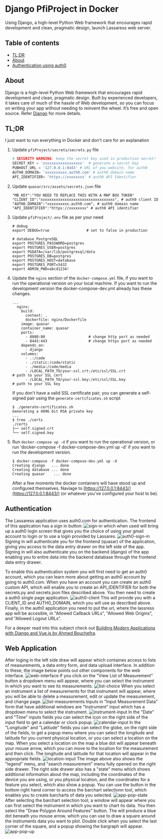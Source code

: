 # Django PfiProject in Docker

Using Django, a high-level Python Web framework that encourages rapid development and clean, pragmatic design, launch Lassaress web server.

## Table of contents

 - [TL;DR](#tldr)
 - [About](#about)
 - [Authentication using auth0](#auth)

## <a name="about"></a>About
Django is a high-level Python Web framework that encourages rapid development and clean, pragmatic design. Built by experienced developers, it takes care of much of the hassle of Web development, so you can focus on writing your app without needing to reinvent the wheel. It’s free and open source. Refer [Django](https://www.djangoproject.com/) for more details.

## <a name="tldr"></a>TL;DR
 I just want to run everything in Docker and don't care for an explanation

 1. Update `pfiProject/secrets/secrets.py` file 

     ```python
     # SECURITY WARNING: keep the secret key used in production secret!
     SECRET_KEY = 'xxxxxxxxxxxxxxxxxx'  # generate a secret key
     PUBHOST_URL = '127.0.0.1:8443' # URL of you website, for auth0
     AUTH0_DOMAIN= 'xxxxxxxxxx.auth0.com' # auth0 domain name
     API_IDENTIFIER= 'https://xxxxxxxx' # auth0 API Identifier
     ```
 1. Update `quasar/src/assets/secrets.json` file

     ```quasar
     "MB_KEY":"YOU NEED TO REPLACE THIS WITH A MAP BOX TOKEN"
     "CLIENT_ID":"xxxxxxxxxxxxxxxxxxxxxxxxxxxxxxxxxx", # auth0 client ID
     "AUTH0_DOMAIN":"xxxxxxxxxx.auth0.com", # auth0 domain name
     "API_IDENTIFIER":"https://xxxxxxxx" # auth0 API identifier
    ```
 3. Update `pfiProject/.env` file as per your need 

     ```
     # debug
     export DEBUG=true                 # set to false in production

     # database PostgreSQL
     export POSTGRES_PASSWORD=postgres
     export POSTGRES_USER=postgres
     export PGDATA=/var/lib/postgresql/data
     export POSTGRES_DB=postgres
     export POSTGRES_HOST=database
     export POSTGRES_PORT=5432
     export ADMIN_PWD=abcd1234!
     ```
 4. Update the `nginx` section of the `docker-compose.yml` file, if you want to run the operational version on your local machine. If you want to run the development version the docker-compose-dev.yml already has these changes.

     ```
     ...
       nginx:
         build:
           context: .
           dockerfile: nginx/Dockerfile
         image: quasar 
         container_name: quasar 
         ports:
           - 8080:80                    # change http port as needed
           - 8443:443                   # change https port as needed
         depends_on:
           - django
         volumes:
           - .:/code
           - ./static:/code/static
           - ./media:/code/media
           - /LOCAL_PATH_TO/your-ssl.crt:/etc/ssl/SSL.crt               # path to your SSL cert
           - /LOCAL_PATH_TO/your-ssl.key:/etc/ssl/SSL.key               # path to your SSL key
     ```
     If you don't have a valid SSL certificate pair, you can generate a self-signed pair using the `generate-certificates.sh` script

     ```console
     $ ./generate-certificates.sh
     Generating a 4096 bit RSA private key
     ...
     $ tree ./certs
     ./certs
     ├── self.signed.crt
     └── self.signed.key
     ```
 5. Run `docker-compose up -d` if you want to run the operational version, or run 'docker-compose -f docker-compose-dev.yml up -d' if you want to run the development version.

     ```console
     $ docker-compose -f docker-compose-dev.yml up -d
     Creating django   ... done
     Creating database ... done
     Creating quasar    ... done
     ```
    After a few moments the docker containers will have stood up and configured themselves.
 Naviage to [https://127.0.0.1:8443/](https://127.0.0.1:8443/) (or whatever you've configured your host to be).
 
## <a name="auth"></a>Authentication

The Lassaress application uses auth0.com for authentication. The frontend of this application has a sign in button: 
![sign-in](../../master/images/LassaresAppNotLoggedIn.png) 
which when used will bring up a auth0 login screen that gives you the choice of using your gmail account to login or to use a login provided by Lassares. 
![auth0-sign-in](../../master/images/auth0-sign-in.png)
Signing in will authenticate you for the frontend (quasar) of the application, giving you access to the data entry drawer on the left side of the app. Signing in will also authenticate you on the backend (django) of the app enabling you to entire data into the backend database through the frontend data entry drawer. 

To enable this authentication system you will first need to get an auth0 account, which you can learn more about getting an auth0 account by going to auth0.com. When you have an account you can create an auth0 custom API, which will enable you to create an API_IDENTIFIER for both the secrets.py and secrets.json files described above. You then need to create a auth0 single page application. 
![auth0-client](../../master/images/auth0-client.png)
This will provide you with a CLIENT_ID and AUTH0_DOMAIN, which you will use as described above. Finally, in the auth0 application you need to put the url, where the lassress app will be accesible, in "Allowed Callback URLs", "Allowed Web Origins", and "Allowed Logout URLs". 

For a deeper read into this subject check out [Building Modern Applications with Django and Vue.js by Ahmed Bouchefra](https://auth0.com/blog/building-modern-applications-with-django-and-vuejs/).

## <a name="webapp"></a>Web Application

After loging in the left side draw will appear which containes access to lists of measurements, a data entry form, and data upload interface. In addition to these, the image below points out other components for the web interface.
![web-interface](../../master/images/LassaresApp.png)
If you click on the "View List of Measurement" button a dropdown menu will appear, where you can select the instrument in which you want to see its measurements.
![list-choice](../../master/images/LassaresAppListChoice.png)
When you select an instrument a list of measurements for that instrument will appear, where you will be able to delete a measurement, edit or update the measurement, and change page.
![list-measurements](../../master/images/LassaresAppListMeasurements.png)
Inputs in "Input Measurement Data" form that have additional windows are "Instrument" input which has a dropdown menu to select the instrument.
![instrument-input](../../master/images/LassaresAppInstrument.png)
In the "Date" and "Time" inputs fields you can select the icon on the right side of the input field to get a calendar or clock popup.
![calendar-input](../../master/images/LassaresAppCalendar.png)
In the "Longitude" and "Latitude" fields you can select the globe, on the right side of the fields, to get a popup menu where you can select the longitude and latitude for you current physical location, or you can select a location on the map. When you select a location on the map a blue dot will appear beneath your mouse arrow, which you can move to the location for the measurement and then click. The longitude and latitude for that location will appear
in the appropriate fields.
![location-input](../../master/images/LassaresAppLegendSearchLocation.png)
The image above also shows the "legend" menu, and "search measurement" menu fully opened on the right side drawer.
The right side drawer also has a "state" menu which shows additional information about the map, including the coordinates of the device you are using, or you physical location, and the coordinates for a feature you select, which also show a popup. You can use the button in the bottom right hand corner to access the barchart selectionn tool, which enables you to create barcharts of data you selected.
![app-pop-state](../../master/images/LassaresAppAppPopState.png)
After selecting the barchart selection tool, a window will appear where you can first select the instrument in which you want to chart its data. You then select the "Draw Polygon Around Features" button. The will produce a blue dot beneath you mouse arrow, which you can use to draw a square around the instruments data you want to plot. Double click when you select the last corner of the square, and a popup showing the bargraph will appear.
![app-pop-up](../../master/images/LassaresAppPopUp.png)
